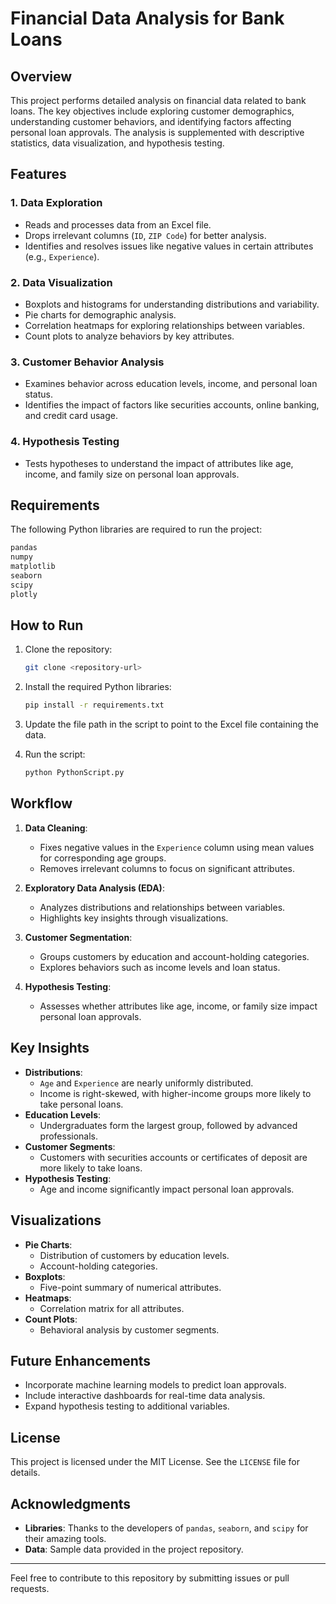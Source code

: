 # Financial Data Analysis for Bank Loans

## Overview

This project performs detailed analysis on financial data related to bank loans. The key objectives include exploring customer demographics, understanding customer behaviors, and identifying factors affecting personal loan approvals. The analysis is supplemented with descriptive statistics, data visualization, and hypothesis testing.

## Features

### 1. Data Exploration
- Reads and processes data from an Excel file.
- Drops irrelevant columns (`ID`, `ZIP Code`) for better analysis.
- Identifies and resolves issues like negative values in certain attributes (e.g., `Experience`).

### 2. Data Visualization
- Boxplots and histograms for understanding distributions and variability.
- Pie charts for demographic analysis.
- Correlation heatmaps for exploring relationships between variables.
- Count plots to analyze behaviors by key attributes.

### 3. Customer Behavior Analysis
- Examines behavior across education levels, income, and personal loan status.
- Identifies the impact of factors like securities accounts, online banking, and credit card usage.

### 4. Hypothesis Testing
- Tests hypotheses to understand the impact of attributes like age, income, and family size on personal loan approvals.

## Requirements

The following Python libraries are required to run the project:

```bash
pandas
numpy
matplotlib
seaborn
scipy
plotly
```

## How to Run

1. Clone the repository:
   ```bash
   git clone <repository-url>
   ```

2. Install the required Python libraries:
   ```bash
   pip install -r requirements.txt
   ```

3. Update the file path in the script to point to the Excel file containing the data.

4. Run the script:
   ```bash
   python PythonScript.py
   ```

## Workflow

1. **Data Cleaning**:
   - Fixes negative values in the `Experience` column using mean values for corresponding age groups.
   - Removes irrelevant columns to focus on significant attributes.

2. **Exploratory Data Analysis (EDA)**:
   - Analyzes distributions and relationships between variables.
   - Highlights key insights through visualizations.

3. **Customer Segmentation**:
   - Groups customers by education and account-holding categories.
   - Explores behaviors such as income levels and loan status.

4. **Hypothesis Testing**:
   - Assesses whether attributes like age, income, or family size impact personal loan approvals.

## Key Insights

- **Distributions**:
  - `Age` and `Experience` are nearly uniformly distributed.
  - Income is right-skewed, with higher-income groups more likely to take personal loans.
- **Education Levels**:
  - Undergraduates form the largest group, followed by advanced professionals.
- **Customer Segments**:
  - Customers with securities accounts or certificates of deposit are more likely to take loans.
- **Hypothesis Testing**:
  - Age and income significantly impact personal loan approvals.

## Visualizations

- **Pie Charts**:
  - Distribution of customers by education levels.
  - Account-holding categories.
- **Boxplots**:
  - Five-point summary of numerical attributes.
- **Heatmaps**:
  - Correlation matrix for all attributes.
- **Count Plots**:
  - Behavioral analysis by customer segments.

## Future Enhancements

- Incorporate machine learning models to predict loan approvals.
- Include interactive dashboards for real-time data analysis.
- Expand hypothesis testing to additional variables.

## License

This project is licensed under the MIT License. See the `LICENSE` file for details.

## Acknowledgments

- **Libraries**: Thanks to the developers of `pandas`, `seaborn`, and `scipy` for their amazing tools.
- **Data**: Sample data provided in the project repository.

---

Feel free to contribute to this repository by submitting issues or pull requests.
